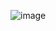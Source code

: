 ![image](https://github.com/prashantjagtap2909/CS50/assets/93985255/fa1ae33c-5feb-49d0-baf5-e1a4c84b11cc)

